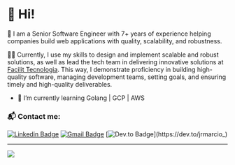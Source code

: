 # 👋 Hi!

🤝  I am a Senior Software Engineer with 7+ years of experience helping companies build web applications with quality, scalability, and robustness.

👨‍💻 Currently, I use my skills to design and implement scalable and robust solutions, as well as lead the tech team in delivering innovative solutions at [Facilit Tecnologia](https://www.facilit.com.br). This way, I demonstrate proficiency in building high-quality software, managing development teams, setting goals, and ensuring timely and high-quality deliverables.

- 🌱 I’m currently learning Golang | GCP | AWS

### 📬 Contact me:
[![Linkedin Badge](https://img.shields.io/badge/-LinkedIn-blue?style=for-the-badge&logo=Linkedin&logoColor=white&link=https://https://www.linkedin.com/in/marcio-mendes//)](https://www.linkedin.com/in/marcio-mendes/)
[![Gmail Badge](https://img.shields.io/badge/-Email-c14438?style=for-the-badge&logo=Gmail&logoColor=white&link=mailto:marciomendescjr@gmail.com)](mailto:marciomendescjr@gmail.com)
[![Dev.to Badge](https://img.shields.io/badge/-dev.to-000000?style=for-the-badge&logo=dev.to&logoColor=white&link=https://dev.to/jrmarcio_)](https://dev.to/jrmarcio_)

-----------------------------------------------------------------------------------------------------------------------------------------------------------------------------------------------------

![](https://komarev.com/ghpvc/?username=marciojr)
